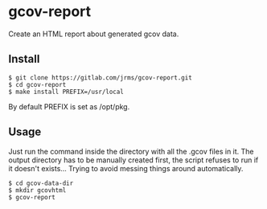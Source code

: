 # gcov-report

Create an HTML report about generated gcov data.

## Install

    $ git clone https://gitlab.com/jrms/gcov-report.git
    $ cd gcov-report
    $ make install PREFIX=/usr/local

By default PREFIX is set as /opt/pkg.

## Usage

Just run the command inside the directory with all the .gcov files in it.
The output directory has to be manually created first, the script refuses to
run if it doesn't exists... Trying to avoid messing things around automatically.

    $ cd gcov-data-dir
    $ mkdir gcovhtml
    $ gcov-report
